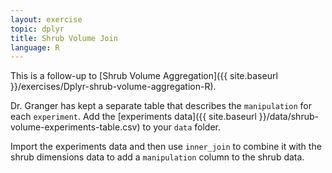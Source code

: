 ```yaml
---
layout: exercise
topic: dplyr
title: Shrub Volume Join
language: R
---
```


This is a follow-up to [Shrub Volume Aggregation]({{ site.baseurl }}/exercises/Dplyr-shrub-volume-aggregation-R).

Dr. Granger has kept a separate table that describes the `manipulation` for each
`experiment`. Add the [experiments data]({{ site.baseurl }}/data/shrub-volume-experiments-table.csv)
to your `data` folder.

Import the experiments data and then use `inner_join` to combine it with the
shrub dimensions data to add a `manipulation` column to the shrub data.
